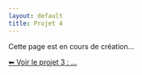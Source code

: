 ```yaml
---
layout: default
title: Projet 4
---
```


Cette page est en cours de création...

<div class="projet-navigation single-left">
  <a href="{{ site.baseurl }}/projet3" class="prev-projet">⬅ Voir le projet 3 : ...</a>
</div>